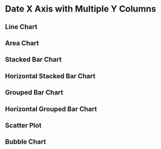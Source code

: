 <script>
   

let full = 
[
    {date: '1900-01-01', y1: 103, y2: 135, y3: 88},
    {date: '1901-01-01', y1: 105, y2: 138, y3: 93},
    {date: '1902-01-01', y1: 106, y2: 132, y3: 103},
    {date: '1903-01-01', y1: 108, y2: 130, y3: 105},
    {date: '1904-01-01', y1: 109, y2: 128, y3: 102},
    {date: '1905-01-01', y1: 111, y2: 124, y3: 101},
    {date: '1906-01-01', y1: 120, y2: 122, y3: 100},
    {date: '1907-01-01', y1: 133, y2: 131, y3: 100},
    {date: '1908-01-01', y1: 142, y2: 128, y3: 99},
    {date: '1909-01-01', y1: 156, y2: 135, y3: 97},
    {date: '1910-01-01', y1: 168, y2: 137, y3: 95}
]

let missingX =
[
    {date: '1900-01-01', y1: 103, y2: 135, y3: 88},
    {date: '1901-01-01', y1: 105, y2: 138, y3: 93},
    {date: '1902-01-01', y1: 106, y2: 132, y3: 103},
    {date: '1903-01-01', y1: 108, y2: 130, y3: 105},
    {date: '1905-01-01', y1: 111, y2: 124, y3: 101},
    {date: '1906-01-01', y1: 120, y2: 122, y3: 100},
    {date: '1907-01-01', y1: 133, y2: 131, y3: 100},
    {date: '1908-01-01', y1: 142, y2: 128, y3: 99},
    {date: '1909-01-01', y1: 156, y2: 135, y3: 97},
    {date: '1910-01-01', y1: 168, y2: 137, y3: 95}
]

let nulls =
[
    {date: '1900-01-01', y1: 103, y2: 135, y3: 88},
    {date: '1901-01-01', y1: 105, y2: 138, y3: 93},
    {date: '1902-01-01', y1: 106, y2: null, y3: 103},
    {date: '1903-01-01', y1: 108, y2: 130, y3: 105},
    {date: '1904-01-01', y1: 109, y2: 128, y3: 102},
    {date: '1905-01-01', y1: 111, y2: 124, y3: null},
    {date: '1906-01-01', y1: 120, y2: 122, y3: 100},
    {date: '1907-01-01', y1: 133, y2: 131, y3: 100},
    {date: '1908-01-01', y1: 142, y2: 128, y3: 99},
    {date: '1909-01-01', y1: 156, y2: 135, y3: 97},
    {date: '1910-01-01', y1: 168, y2: 137, y3: 95}
]

 </script>

<h1>Date X Axis with Multiple Y Columns</h1>
<h2>Line Chart</h2>
<LineChart data={full} title="Full Data"/>
<LineChart data={missingX} title="Missing X"/>
<LineChart data={nulls}  title="Nulls"/>

<h2>Area Chart</h2>
<AreaChart data={full}  title="Full Data"/>
<AreaChart data={missingX}  title="Missing X"/>
<AreaChart data={nulls}  title="Nulls"/>

<h2>Stacked Bar Chart</h2>
<BarChart data={full}  title="Full Data"/>
<BarChart data={missingX}  title="Missing X"/>
<BarChart data={nulls}  title="Nulls"/>

<h2>Horizontal Stacked Bar Chart</h2>
<BarChart data={full}  swapXY=true title="Full Data"/>
<BarChart data={missingX}  swapXY=true title="Missing X"/>
<BarChart data={nulls}  swapXY=true title="Nulls"/>

<h2>Grouped Bar Chart</h2>
<BarChart data={full}  type=grouped title="Full Data"/>
<BarChart data={missingX}  type=grouped title="Missing X"/>
<BarChart data={nulls}  type=grouped title="Nulls"/>

<h2>Horizontal Grouped Bar Chart</h2>
<BarChart data={full}  swapXY=true type=grouped title="Full Data"/>
<BarChart data={missingX}  swapXY=true type=grouped title="Missing X"/>
<BarChart data={nulls}  swapXY=true type=grouped title="Nulls"/>

<h2>Scatter Plot</h2>
<ScatterPlot data={full}  title="Full Data"/>
<ScatterPlot data={missingX}  title="Missing X"/>
<ScatterPlot data={nulls}  title="Nulls"/>

<h2>Bubble Chart</h2>
<BubbleChart data={full} size=y1 title="Full Data"/>
<BubbleChart data={missingX}  size=y1 title="Missing X" legend=true/>
<BubbleChart data={nulls}  size=y1 title="Nulls"/>